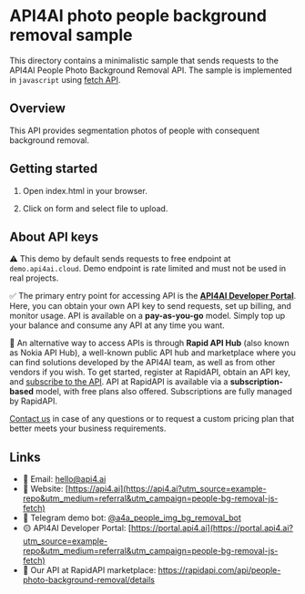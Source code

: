 # API4AI photo people background removal sample

This directory contains a minimalistic sample that sends requests to the API4AI People Photo Background Removal API.
The sample is implemented in `javascript` using [fetch API](https://developer.mozilla.org/en-US/docs/Web/API/Fetch_API).


## Overview

This API provides segmentation photos of people with consequent background removal.


## Getting started

1. Open index.html in your browser.

2. Click on form and select file to upload.


## About API keys

⚠️ This demo by default sends requests to free endpoint at `demo.api4ai.cloud`.
Demo endpoint is rate limited and must not be used in real projects.

✅ The primary entry point for accessing API is the **[API4AI Developer Portal](https://portal.api4.ai?utm_source=example-repo&utm_medium=referral&utm_campaign=people-bg-removal-js-fetch)**. Here, you can obtain your own API key to send requests, set up billing, and monitor usage. API is available on a **pay-as-you-go** model. Simply top up your balance and consume any API at any time you want.

🐙 An alternative way to access APIs is through **Rapid API Hub** (also known as Nokia API Hub), a well-known public API hub and marketplace where you can find solutions developed by the API4AI team, as well as from other vendors if you wish. To get started, register at RapidAPI, obtain an API key, and [subscribe to the API](https://rapidapi.com/api4ai-api4ai-default/api/people-photo-background-removal/details). API at RapidAPI is available via a **subscription-based** model, with free plans also offered. Subscriptions are fully managed by RapidAPI.

[Contact us](https://api4.ai/contacts?utm_source=example-repo&utm_medium=referral&utm_campaign=people-bg-removal-js-fetch) in case of any questions or to request a custom pricing plan
that better meets your business requirements.


## Links

* 📩 Email: [hello@api4.ai](mailto:hello@api4.ai)
* 🔗 Website: [https://api4.ai](https://api4.ai?utm_source=example-repo&utm_medium=referral&utm_campaign=people-bg-removal-js-fetch)
* 🤖 Telegram demo bot: [@a4a_people_img_bg_removal_bot](https://t.me/a4a_people_img_bg_removal_bot)
* 🟡 API4AI Developer Portal: [https://portal.api4.ai](https://portal.api4.ai?utm_source=example-repo&utm_medium=referral&utm_campaign=people-bg-removal-js-fetch)
* 🔵 Our API at RapidAPI marketplace: https://rapidapi.com/api/people-photo-background-removal/details
